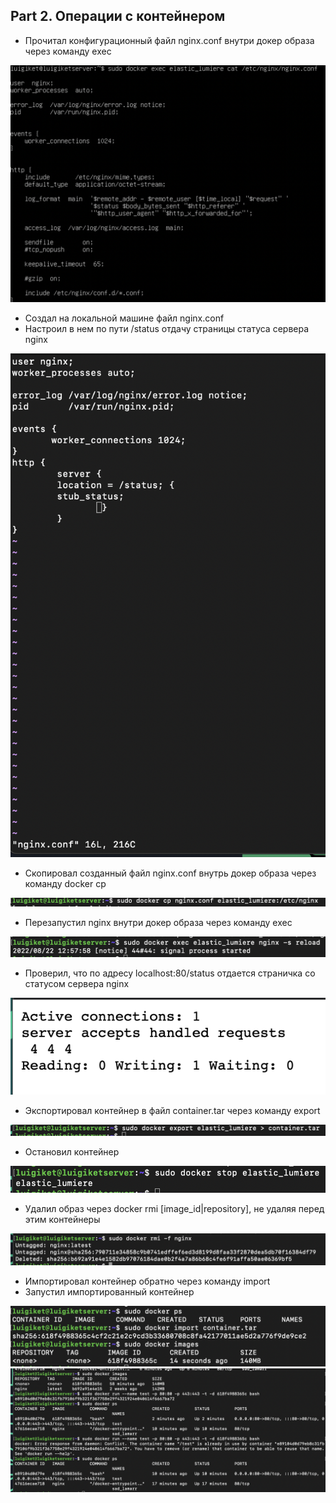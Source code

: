 ## Part 2. Операции с контейнером

* Прочитал конфигурационный файл nginx.conf внутри докер образа через команду exec

![](Screen%20Shot%202022-08-21%20at%206.13.49%20PM.png)

* Создал на локальной машине файл nginx.conf
* Настроил в нем по пути /status отдачу страницы статуса сервера nginx

![](Screen%20Shot%202022-08-22%20at%203.52.01%20PM.png)

* Скопировал созданный файл nginx.conf внутрь докер образа через команду docker cp

![](Screen%20Shot%202022-08-22%20at%203.55.08%20PM.png)

* Перезапустил nginx внутри докер образа через команду exec

![](Screen%20Shot%202022-08-22%20at%203.58.16%20PM.png)

* Проверил, что по адресу localhost:80/status отдается страничка со статусом сервера nginx

![](Screen%20Shot%202022-08-22%20at%204.44.44%20PM.png)

* Экспортировал контейнер в файл container.tar через команду export

![](Screen%20Shot%202022-08-22%20at%204.56.02%20PM.png)

* Остановил контейнер

![](Screen%20Shot%202022-08-22%20at%204.57.28%20PM.png)

* Удалил образ через docker rmi [image_id|repository], не удаляя перед этим контейнеры

![](Screen%20Shot%202022-08-22%20at%205.05.22%20PM.png)

* Импортировал контейнер обратно через команду import
* Запустил импортированный контейнер

![](Screen%20Shot%202022-08-22%20at%205.07.34%20PM.png)
![](Screen%20Shot%202022-08-22%20at%206.19.31%20PM.png)

